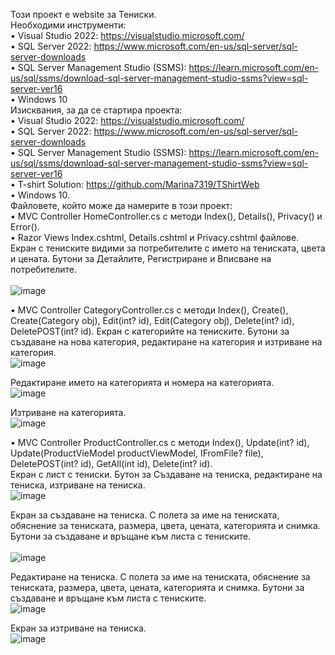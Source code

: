 Този проект е website за Тениски.<br />
Необходими инструменти:<br />
•	Visual Studio 2022: https://visualstudio.microsoft.com/<br />
•	SQL Server 2022: https://www.microsoft.com/en-us/sql-server/sql-server-downloads<br />
•	SQL Server Management Studio (SSMS): https://learn.microsoft.com/en-us/sql/ssms/download-sql-server-management-studio-ssms?view=sql-server-ver16<br />
•	Windows 10<br />
Изисквания, за да се стартира проекта:<br />
•	Visual Studio 2022: https://visualstudio.microsoft.com/<br />
•	SQL Server 2022: https://www.microsoft.com/en-us/sql-server/sql-server-downloads<br />
•	SQL Server Management Studio (SSMS): https://learn.microsoft.com/en-us/sql/ssms/download-sql-server-management-studio-ssms?view=sql-server-ver16<br />
•	T-shirt Solution: https://github.com/Marina7319/TShirtWeb<br />
•	Windows 10.<br />
Файловете, който може да намерите в този проект:<br />
•	MVC Controller HomeController.cs с методи Index(), Details(), Privacy()  и Error().<br />
•	Razor Views Index.cshtml, Details.cshtml и Privacy.cshtml файлове.<br />
Екран с тениските видими за потребителите с името на тениската, цвета и цената. Бутони за Детайлите, Регистриране и Вписване на потребителите.<br />
<br />
![image](https://github.com/Marina7319/TShirtWeb/assets/100438974/248014c0-acd3-4435-a7bb-09fcc7493842)

•	MVC Controller CategoryController.cs с методи Index(), Create(), Create(Category obj), Edit(int? id), Edit(Category obj), Delete(int? id), DeletePOST(int? id).
Екран с категорийте на тениските. Бутони за създаване на нова категория, редактиране на категория и изтриване на категория.
<br />
![image](https://github.com/Marina7319/TShirtWeb/assets/100438974/ba305384-25de-4e3e-a0f7-823882fa899a)<br />

Редактиране името на категорията и номера на категорията.
<br />
![image](https://github.com/Marina7319/TShirtWeb/assets/100438974/09debf4b-6621-49d5-aa58-e70e718978bb)<br />


Изтриване на категорията.
<br />
![image](https://github.com/Marina7319/TShirtWeb/assets/100438974/b651a0af-bb0c-42c9-88f9-3a1c4cc5fa8f)<br />


•	MVC Controller ProductController.cs  с методи Index(), Update(int? id), Update(ProductVieModel productViewModel, IFromFile? file), DeletePOST(int? id), GetAll(int id), Delete(int? id).<br />
Екран с лист с тениски. Бутон за Създаване на тениска, редактиране на тениска, изтриване на тениска.
<br />
![image](https://github.com/Marina7319/TShirtWeb/assets/100438974/9dcd83e3-eb01-4aad-a471-c2ddb8ef367a)<br />

Екран за създаване на тениска.  С полета за име на тениската, обяснение за тениската, размера, цвета, цената, категорията и снимка. Бутони за създаване и връщане към листа с тениските.<br />
<br />
![image](https://github.com/Marina7319/TShirtWeb/assets/100438974/0318868b-ebb3-4c61-b21e-0805392c514b)<br />

Редактиране на тениска. С полета за име на тениската, обяснение за тениската, размера, цвета, цената, категорията и снимка. Бутони за създаване и връщане към листа с тениските.
<br />
![image](https://github.com/Marina7319/TShirtWeb/assets/100438974/22c5f117-3830-46a6-986f-66a15613c714)<br />

Екран за изтриване на тениска.
<br />
![image](https://github.com/Marina7319/TShirtWeb/assets/100438974/94df644b-549f-4784-ae3c-235acf168bb4)<br />




